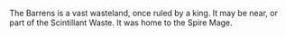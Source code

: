 The Barrens is a vast wasteland, once ruled by a king. It may be near, or part of the Scintillant Waste. It was home to the Spire Mage.